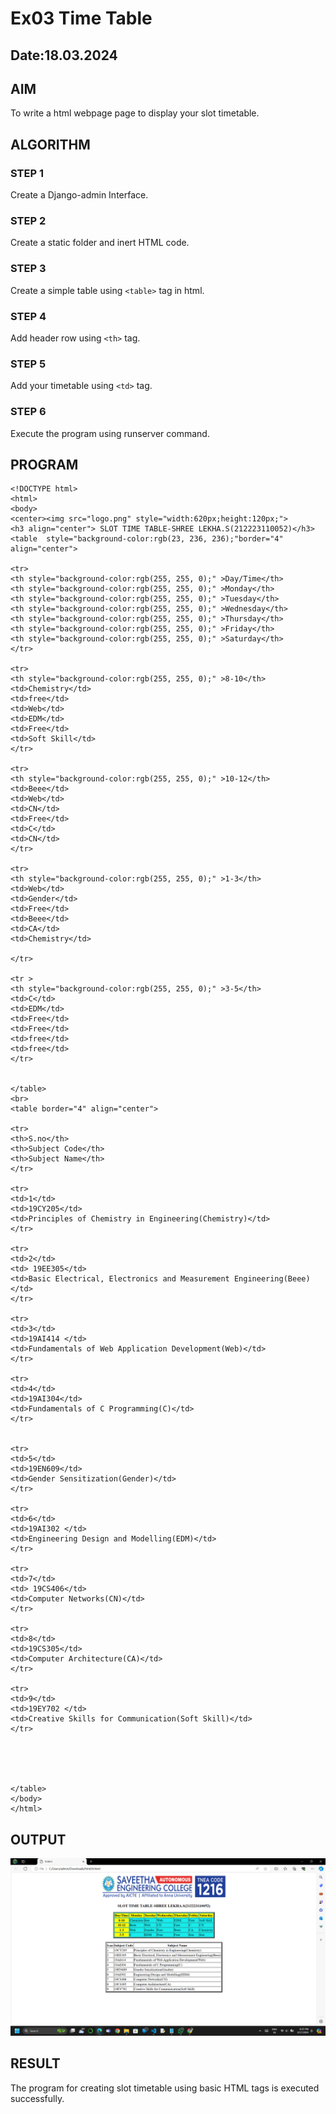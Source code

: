 # Ex03 Time Table
## Date:18.03.2024

## AIM
To write a html webpage page to display your slot timetable.

## ALGORITHM
### STEP 1
Create a Django-admin Interface.

### STEP 2
Create a static folder and inert HTML code.

### STEP 3
Create a simple table using ```<table>``` tag in html.

### STEP 4
Add header row using ```<th>``` tag.

### STEP 5
Add your timetable using ```<td>``` tag.

### STEP 6
Execute the program using runserver command.

## PROGRAM
```
<!DOCTYPE html>
<html>
<body>
<center><img src="logo.png" style="width:620px;height:120px;">
<h3 align="center"> SLOT TIME TABLE-SHREE LEKHA.S(212223110052)</h3>
<table  style="background-color:rgb(23, 236, 236);"border="4" align="center">

<tr>
<th style="background-color:rgb(255, 255, 0);" >Day/Time</th>
<th style="background-color:rgb(255, 255, 0);" >Monday</th>
<th style="background-color:rgb(255, 255, 0);" >Tuesday</th>
<th style="background-color:rgb(255, 255, 0);" >Wednesday</th>
<th style="background-color:rgb(255, 255, 0);" >Thursday</th>
<th style="background-color:rgb(255, 255, 0);" >Friday</th>
<th style="background-color:rgb(255, 255, 0);" >Saturday</th>
</tr>

<tr>
<th style="background-color:rgb(255, 255, 0);" >8-10</th>
<td>Chemistry</td>
<td>free</td>
<td>Web</td>
<td>EDM</td>
<td>Free</td>
<td>Soft Skill</td>
</tr>

<tr>
<th style="background-color:rgb(255, 255, 0);" >10-12</th>
<td>Beee</td>
<td>Web</td>
<td>CN</td>
<td>Free</td>
<td>C</td>
<td>CN</td>
</tr>

<tr>
<th style="background-color:rgb(255, 255, 0);" >1-3</th>
<td>Web</td>
<td>Gender</td>
<td>Free</td>
<td>Beee</td>
<td>CA</td>
<td>Chemistry</td>

</tr>

<tr >
<th style="background-color:rgb(255, 255, 0);" >3-5</th>
<td>C</td>
<td>EDM</td>
<td>Free</td>
<td>Free</td>
<td>free</td>
<td>free</td>
</tr>


</table>
<br>
<table border="4" align="center">

<tr>
<th>S.no</th>
<th>Subject Code</th>
<th>Subject Name</th>
</tr>

<tr>
<td>1</td>
<td>19CY205</td>
<td>Principles of Chemistry in Engineering(Chemistry)</td>
</tr>

<tr>
<td>2</td>
<td> 19EE305</td>
<td>Basic Electrical, Electronics and Measurement Engineering(Beee)</td>
</tr>

<tr>
<td>3</td>
<td>19AI414 </td>
<td>Fundamentals of Web Application Development(Web)</td>
</tr>

<tr>
<td>4</td>
<td>19AI304</td>
<td>Fundamentals of C Programming(C)</td>
</tr>


<tr>
<td>5</td>
<td>19EN609</td>
<td>Gender Sensitization(Gender)</td>
</tr>

<tr>
<td>6</td>
<td>19AI302 </td>
<td>Engineering Design and Modelling(EDM)</td>
</tr>
 
<tr>
<td>7</td>
<td> 19CS406</td>
<td>Computer Networks(CN)</td>
</tr>

<tr>
<td>8</td>
<td>19CS305</td>
<td>Computer Architecture(CA)</td>
</tr>

<tr>
<td>9</td>
<td>19EY702 </td>
<td>Creative Skills for Communication(Soft Skill)</td>
</tr>





</table>
</body>
</html>
```


## OUTPUT

![alt text](<Screenshot 2024-03-17 203510.png>)





## RESULT
The program for creating slot timetable using basic HTML tags is executed successfully.
